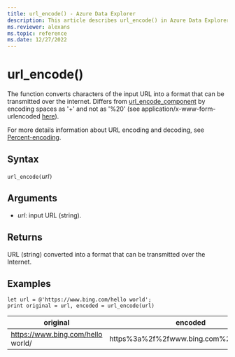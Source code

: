 ```yaml
---
title: url_encode() - Azure Data Explorer
description: This article describes url_encode() in Azure Data Explorer.
ms.reviewer: alexans
ms.topic: reference
ms.date: 12/27/2022
---
```

# url_encode()

The function converts characters of the input URL into a format that can be transmitted over the internet.
Differs from [url_encode_component](./urlencodecomponentfunction.md) by encoding spaces as '+' and not as '%20' (see application/x-www-form-urlencoded [here](https://en.wikipedia.org/wiki/Percent-encoding)).

For more details information about URL encoding and decoding, see [Percent-encoding](https://en.wikipedia.org/wiki/Percent-encoding).

## Syntax

`url_encode(`*url*`)`

## Arguments

* *url*: input URL (string).

## Returns

URL (string) converted into a format that can be transmitted over the Internet.

## Examples

```kusto
let url = @'https://www.bing.com/hello world';
print original = url, encoded = url_encode(url)
```

|original|encoded|
|---|---|
|https://www.bing.com/hello world/|https%3a%2f%2fwww.bing.com%2fhello+world|
